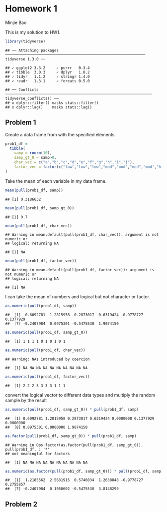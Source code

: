 Homework 1
================
Minjie Bao

This is my solution to HW1.

``` r
library(tidyverse)
```

    ## ── Attaching packages ─────────────────────────────────────────────────────────────── tidyverse 1.3.0 ──

    ## ✓ ggplot2 3.3.2     ✓ purrr   0.3.4
    ## ✓ tibble  3.0.3     ✓ dplyr   1.0.2
    ## ✓ tidyr   1.1.2     ✓ stringr 1.4.0
    ## ✓ readr   1.3.1     ✓ forcats 0.5.0

    ## ── Conflicts ────────────────────────────────────────────────────────────────── tidyverse_conflicts() ──
    ## x dplyr::filter() masks stats::filter()
    ## x dplyr::lag()    masks stats::lag()

## Problem 1

Create a data frame from with the specified elements.

``` r
prob1_df =
  tibble(
    samp = rnorm(10),
    samp_gt_0 = samp>0,
    char_vec = c("a","b","c","d","e","f","g","h","i","j"),
    factor_vec = factor(c("low","low","low","mod","mod","mod","mod","high","high","high"))
)
```

Take the mean of each variable in my data frame.

``` r
mean(pull(prob1_df, samp))
```

    ## [1] 0.3186632

``` r
mean(pull(prob1_df, samp_gt_0))
```

    ## [1] 0.7

``` r
mean(pull(prob1_df, char_vec))
```

    ## Warning in mean.default(pull(prob1_df, char_vec)): argument is not numeric or
    ## logical: returning NA

    ## [1] NA

``` r
mean(pull(prob1_df, factor_vec))
```

    ## Warning in mean.default(pull(prob1_df, factor_vec)): argument is not numeric or
    ## logical: returning NA

    ## [1] NA

I can take the mean of numbers and logical but not character or factor.

``` r
as.numeric(pull(prob1_df, samp))
```

    ##  [1]  0.6092781  1.2815958  0.2873017  0.6319424 -0.9778727  0.1377929
    ##  [7] -0.2407984  0.0975301 -0.5475530  1.9074150

``` r
as.numeric(pull(prob1_df, samp_gt_0))
```

    ##  [1] 1 1 1 1 0 1 0 1 0 1

``` r
as.numeric(pull(prob1_df, char_vec))
```

    ## Warning: NAs introduced by coercion

    ##  [1] NA NA NA NA NA NA NA NA NA NA

``` r
as.numeric(pull(prob1_df, factor_vec))
```

    ##  [1] 2 2 2 3 3 3 3 1 1 1

convert the logical vector to different data types and multiply the
random sample by the result

``` r
as.numeric(pull(prob1_df, samp_gt_0)) * pull(prob1_df, samp)
```

    ##  [1] 0.6092781 1.2815958 0.2873017 0.6319424 0.0000000 0.1377929 0.0000000
    ##  [8] 0.0975301 0.0000000 1.9074150

``` r
as.factor(pull(prob1_df, samp_gt_0)) * pull(prob1_df, samp)
```

    ## Warning in Ops.factor(as.factor(pull(prob1_df, samp_gt_0)), pull(prob1_df, : '*'
    ## not meaningful for factors

    ##  [1] NA NA NA NA NA NA NA NA NA NA

``` r
as.numeric(as.factor(pull(prob1_df, samp_gt_0))) * pull(prob1_df, samp)
```

    ##  [1]  1.2185562  2.5631915  0.5746034  1.2638848 -0.9778727  0.2755857
    ##  [7] -0.2407984  0.1950602 -0.5475530  3.8148299

## Problem 2
